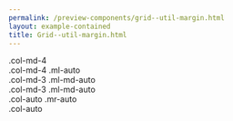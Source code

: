 ```yaml
--- 
permalink: /preview-components/grid--util-margin.html
layout: example-contained 
title: Grid--util-margin.html
---
```

<div class="grid-example">
    <div class="container">
        <div class="row mb-2">
            <div class="col-md-4">.col-md-4</div>
            <div class="col-md-4 ml-auto">.col-md-4 .ml-auto</div>
        </div>
        <div class="row mb-2">
            <div class="col-md-3 ml-md-auto">.col-md-3 .ml-md-auto</div>
            <div class="col-md-3 ml-md-auto">.col-md-3 .ml-md-auto</div>
        </div>
        <div class="row">
            <div class="col-auto mr-auto">.col-auto .mr-auto</div>
            <div class="col-auto">.col-auto</div>
        </div>
    </div>
</div>